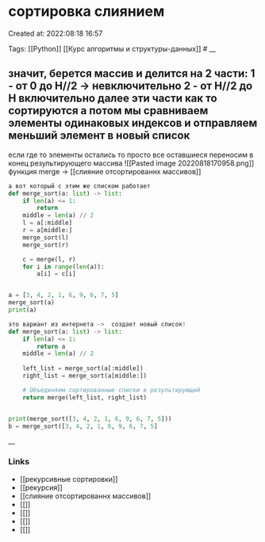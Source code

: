 # сортировка слиянием

Created at: 2022:08:18 16:57

Tags: [[Python]] [[Курс алгоритмы и структуры-данных]]    #
__ 

##  значит, берется массив и делится на 2 части: 1 - от 0 до Н//2 -> невключительно                    2 - от Н//2 до Н включительно                           далее эти части как то сортируются               а потом мы сравниваем элементы одинаковых индексов и отправляем меньший элемент в новый список
если где то элементы остались то просто все оставшиеся переносим в конец результирующего массива
![[Pasted image 20220818170958.png]]
функция merge -> [[слияние отсортированнх массивов]]
``` python 
а вот который с этим же списком работает
def merge_sort(a: list) -> list:
    if len(a) <= 1:
        return
    middle = len(a) // 2
    l = a[:middle]
    r = a[middle:]
    merge_sort(l)
    merge_sort(r)

    c = merge(l, r)
    for i in range(len(a)):
        a[i] = c[i]


a = [3, 4, 2, 1, 6, 9, 6, 7, 5]
merge_sort(a)
print(a)

это вариант из интернета ->  создает новый список! 
def merge_sort(a: list) -> list:
    if len(a) <= 1:
        return a
    middle = len(a) // 2
   
    left_list = merge_sort(a[:middle])
    right_list = merge_sort(a[middle:])

    # Объединяем сортированные списки в результирующий
    return merge(left_list, right_list)


print(merge_sort([3, 4, 2, 1, 6, 9, 6, 7, 5]))
b = merge_sort([3, 4, 2, 1, 6, 9, 6, 7, 5] 
```

__

### Links

- [[рекурсивные сортировки]]
- [[рекурсия]]
- [[слияние отсортированнх массивов]]
- [[]]
- [[]]
- [[]]
- [[]]